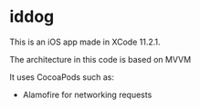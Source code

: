 # iddog

This is an iOS app made in XCode 11.2.1.

The architecture in this code is based on MVVM

It uses CocoaPods such as:
- Alamofire for networking requests
